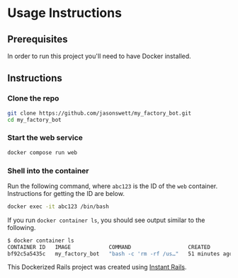 # Usage Instructions

## Prerequisites

In order to run this project you'll need to have Docker installed.

## Instructions

### Clone the repo

```bash
git clone https://github.com/jasonswett/my_factory_bot.git
cd my_factory_bot
```

### Start the web service

```bash
docker compose run web
```

### Shell into the container

Run the following command, where `abc123` is the ID of the `web` container.
Instructions for getting the ID are below.

```bash
docker exec -it abc123 /bin/bash
```

If you run `docker container ls`, you should see output similar to the following.

```bash
$ docker container ls
CONTAINER ID   IMAGE            COMMAND                  CREATED             STATUS                    PORTS                      NAMES
bf92c5a5435c   my_factory_bot   "bash -c 'rm -rf /us…"   51 minutes ago      Up 51 minutes                                        my_factory_bot_web_run_b0a93042943b
```

This Dockerized Rails project was created using [Instant Rails](https://github.com/jasonswett/instant_rails).
